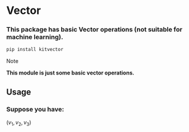 # Vector
### This package has basic Vector operations (not suitable for machine learning).
```py
pip install kitvector
```
> [!NOTE]
> **This module is just some basic vector operations.**
## Usage
### Suppose you have: 

 $(v_1, v_2, v_3)$

